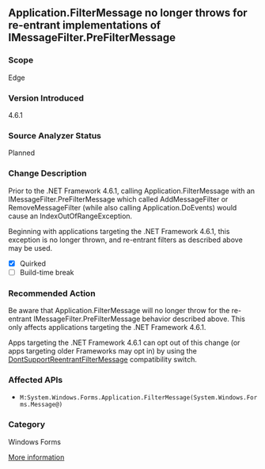 ## Application.FilterMessage no longer throws for re-entrant implementations of IMessageFilter.PreFilterMessage

### Scope
Edge

### Version Introduced
4.6.1

### Source Analyzer Status
Planned

### Change Description
Prior to the .NET Framework 4.6.1, calling Application.FilterMessage with an IMessageFilter.PreFilterMessage which called AddMessageFilter or RemoveMessageFilter (while also calling Application.DoEvents) would cause an IndexOutOfRangeException.

Beginning with applications targeting the .NET Framework 4.6.1, this exception is no longer thrown, and re-entrant filters as described above may be used.

- [x] Quirked
- [ ] Build-time break

### Recommended Action
Be aware that Application.FilterMessage will no longer throw for the re-entrant IMessageFilter.PreFilterMessage behavior described above. This only affects applications targeting the .NET Framework 4.6.1.

Apps targeting the .NET Framework 4.6.1 can opt out of this change (or apps targeting older Frameworks may opt in) by using the [DontSupportReentrantFilterMessage](https://msdn.microsoft.com/en-us/library/mt620032%28v=vs.110%29.aspx) compatibility switch.

### Affected APIs
* `M:System.Windows.Forms.Application.FilterMessage(System.Windows.Forms.Message@)`

### Category
Windows Forms

[More information](https://msdn.microsoft.com/en-us/library/mt620031%28v=vs.110%29.aspx#WinForms)

<!--
    ### Notes
    It's unclear if this one will be better analyzed by Application.FilterMessage callers (who would have seen the exception previously) 
    or the IMessageFilter.PreFilterMessage implementers (who caused the exception previously). Unfortunately, the analyzer on the caller is probably
    more useful, even though it would be easier to be 'precise' if we analyzed the interface implementer.
-->

<!-- breaking change id: 144 -->
